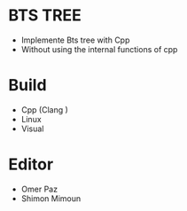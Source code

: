 # BTS TREE
 - Implemente Bts tree with Cpp
 - Without using the internal functions of cpp

# Build 
 - Cpp (Clang ) 
 - Linux
 - Visual 

# Editor
- Omer Paz
- Shimon Mimoun
